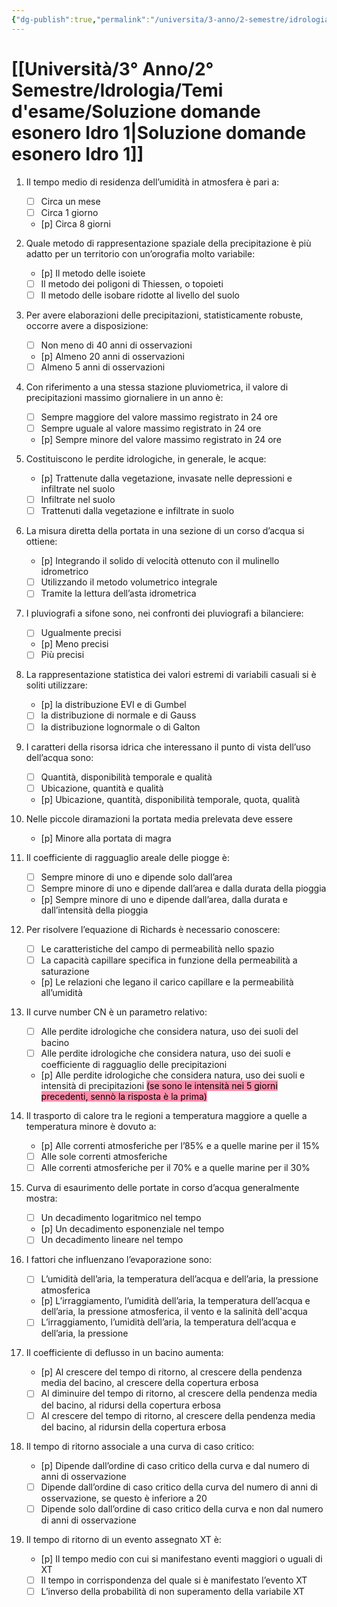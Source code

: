 ```yaml
---
{"dg-publish":true,"permalink":"/universita/3-anno/2-semestre/idrologia/temi-d-esame/soluzione-domande-esonero-idro-1/","tags":["UNI","UNI/Idro"]}
---
```



# [[Università/3° Anno/2° Semestre/Idrologia/Temi d'esame/Soluzione domande esonero Idro 1\|Soluzione domande esonero Idro 1]]


1. Il tempo medio di residenza dell’umidità in atmosfera è pari a:
	- [ ] Circa un mese
	- [ ] Circa 1 giorno
	- [p] Circa 8 giorni

2. Quale metodo di rappresentazione spaziale della precipitazione è più adatto per un territorio con un’orografia molto variabile:
	- [p] Il metodo delle isoiete
	- [ ] Il metodo dei poligoni di Thiessen, o topoieti
	- [ ] Il metodo delle isobare ridotte al livello del suolo

3. Per avere elaborazioni delle precipitazioni, statisticamente robuste, occorre avere a disposizione:
    - [ ] Non meno di 40 anni di osservazioni
    - [p] Almeno 20 anni di osservazioni
    - [ ] Almeno 5 anni di osservazioni

4. Con riferimento a una stessa stazione pluviometrica, il valore di precipitazioni massimo giornaliere in un anno è:
    - [ ] Sempre maggiore del valore massimo registrato in 24 ore
    - [ ] Sempre uguale al valore massimo registrato in 24 ore
    - [p] Sempre minore del valore massimo registrato in 24 ore

5. Costituiscono le perdite idrologiche, in generale, le acque:
    - [p] Trattenute dalla vegetazione, invasate nelle depressioni e infiltrate nel suolo
    - [ ] Infiltrate nel suolo
    - [ ] Trattenuti dalla vegetazione e infiltrate in suolo
        
6. La misura diretta della portata in una sezione di un corso d’acqua si ottiene:
    - [p] Integrando il solido di velocità ottenuto con il mulinello idrometrico
    - [ ] Utilizzando il metodo volumetrico integrale
    - [ ] Tramite la lettura dell’asta idrometrica
        
7. I pluviografi a sifone sono, nei confronti dei pluviografi a bilanciere:
    - [ ] Ugualmente precisi
    - [p] Meno precisi
    - [ ] Più precisi

8. La rappresentazione statistica dei valori estremi di variabili casuali si è soliti utilizzare:
    - [p] la distribuzione EVI e di Gumbel
    - [ ] la distribuzione di normale e di Gauss
    - [ ] la distribuzione lognormale o di Galton

9. I caratteri della risorsa idrica che interessano il punto di vista dell’uso dell’acqua sono:
    - [ ] Quantità, disponibilità temporale e qualità
    - [ ] Ubicazione, quantità e qualità
    - [p] Ubicazione, quantità, disponibilità temporale, quota, qualità

10. Nelle piccole diramazioni la portata media prelevata deve essere
	- [p] Minore alla portata di magra 

12. Il coefficiente di ragguaglio areale delle piogge è:
    - [ ] Sempre minore di uno e dipende solo dall’area
    - [ ] Sempre minore di uno e dipende dall’area e dalla durata della pioggia        
    - [p] Sempre minore di uno e dipende dall’area, dalla durata e dall’intensità della pioggia

13. Per risolvere l’equazione di Richards è necessario conoscere:
    - [ ] Le caratteristiche del campo di permeabilità nello spazio
    - [ ] La capacità capillare specifica in funzione della permeabilità a saturazione
    - [p] Le relazioni che legano il carico capillare e la permeabilità all’umidità

14. Il curve number CN è un parametro relativo:
	- [ ] Alle perdite idrologiche che considera natura, uso dei suoli del bacino
    - [ ] Alle perdite idrologiche che considera natura, uso dei suoli e coefficiente di ragguaglio delle precipitazioni
    - [p] Alle perdite idrologiche che considera natura, uso dei suoli e intensità di precipitazioni <mark style="background: #FF5582A6;">(se sono le intensità nei 5 giorni precedenti, sennò la risposta è la prima)</mark>

14. Il trasporto di calore tra le regioni a temperatura maggiore a quelle a temperatura minore è dovuto a:
	- [p] Alle correnti atmosferiche per l’85% e a quelle marine per il 15%
	- [ ] Alle sole correnti atmosferiche
	- [ ] Alle correnti atmosferiche per il 70% e a quelle marine per il 30%

15. Curva di esaurimento delle portate in corso d’acqua generalmente mostra:
	- [ ] Un decadimento logaritmico nel tempo
	- [p] Un decadimento esponenziale nel tempo
	- [ ] Un decadimento lineare nel tempo

16. I fattori che influenzano l’evaporazione sono:
	- [ ] L’umidità dell’aria, la temperatura dell’acqua e dell’aria, la pressione atmosferica
	- [p] L’irraggiamento, l’umidità dell’aria, la temperatura dell’acqua e dell’aria, la pressione atmosferica, il vento e la salinità dell'acqua
	- [ ] L’irraggiamento, l’umidità dell’aria, la temperatura dell’acqua e dell’aria, la pressione
    
17. Il coefficiente di deflusso in un bacino aumenta:
	- [p] Al crescere del tempo di ritorno, al crescere della pendenza media del bacino, al crescere della copertura erbosa
	- [ ] Al diminuire del tempo di ritorno, al crescere della pendenza media del bacino, al ridursi della copertura erbosa
	- [ ] Al crescere del tempo di ritorno, al crescere della pendenza media del bacino, al ridursin della copertura erbosa

18. Il tempo di ritorno associale a una curva di caso critico:
	- [p] Dipende dall’ordine di caso critico della curva e dal numero di anni di osservazione
	- [ ] Dipende dall’ordine di caso critico della curva del numero di anni di osservazione, se questo è inferiore a 20
	- [ ] Dipende solo dall’ordine di caso critico della curva e non dal numero di anni di osservazione

19. Il tempo di ritorno di un evento assegnato XT è:
    - [p] Il tempo medio con cui si manifestano eventi maggiori o uguali di XT        
    - [ ] Il tempo in corrispondenza del quale si è manifestato l’evento XT
    - [ ] L’inverso della probabilità di non superamento della variabile XT
